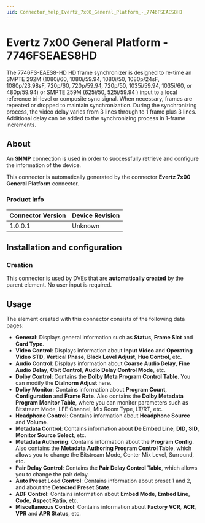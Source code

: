 ```yaml
---
uid: Connector_help_Evertz_7x00_General_Platform_-_7746FSEAES8HD
---
```


# Evertz 7x00 General Platform - 7746FSEAES8HD

The 7746FS-EAES8-HD HD frame synchronizer is designed to re-time an SMPTE 292M (1080i/60, 1080i/59.94, 1080i/50, 1080p/24sF, 1080p/23.98sF, 720p/60, 720p/59.94, 720p/50, 1035i/59.94, 1035i/60, or 480p/59.94) or SMPTE 259M (625i/50, 525i/59.94 ) input to a local reference tri-level or composite sync signal. When necessary, frames are repeated or dropped to maintain synchronization. During the synchronizing process, the video delay varies from 3 lines through to 1 frame plus 3 lines. Additional delay can be added to the synchronizing process in 1-frame increments.

## About

An **SNMP** connection is used in order to successfully retrieve and configure the information of the device.

This connector is automatically generated by the connector **Evertz 7x00 General Platform** connector.

### Product Info

| Connector Version  | Device Revision     |
|--------------------|---------------------|
| 1.0.0.1            | Unknown             |

## Installation and configuration

### Creation

This connector is used by DVEs that are **automatically created** by the parent element. No user input is required.

## Usage

The element created with this connector consists of the following data pages:

- **General**: Displays general information such as **Status**, **Frame Slot** and **Card Type**.
- **Video Control**: Displays information about **Input Video** and **Operating Video STD**, **Vertical Phase**, **Black Level Adjust**, **Hue Control**, etc.
- **Audio Control**: Displays information about **Coarse Audio Delay**, **Fine Audio Delay**, **Cbit Control**, **Audio Delay Control Mode**, etc.
- **Dolby Control**: Contains the **Dolby Meta Program Control Table**. You can modify the **Dialnorm Adjust** here.
- **Dolby Monitor**: Contains information about **Program Count**, **Configuration** and **Frame Rate**. Also contains the **Dolby Metadata Program Monitor Table**, where you can monitor parameters such as Bitstream Mode, LFE Channel, Mix Room Type, LT/RT, etc.
- **Headphone Control**: Contains information about **Headphone Source** and **Volume**.
- **Metadata Control**: Contains information about **De Embed Line**, **DID**, **SID**, **Monitor Source Select**, etc.
- **Metadata Authoring**: Contains information about the **Program Config**. Also contains the **Metadata Authoring Program Control Table**, which allows you to change the Bitstream Mode, Center Mix Level, Surround, etc.
- **Pair Delay Control**: Contains the **Pair Delay Control Table**, which allows you to change the pair delay.
- **Auto Preset Load Control**: Contains information about preset 1 and 2, and about the **Detected Preset State**.
- **ADF Control**: Contains information about **Embed Mode**, **Embed Line**, **Code**, **Aspect Ratio**, etc.
- **Miscellaneous Control**: Contains information about **Factory VCR**, **ACR**, **VPR** and **APR Status**, etc.
